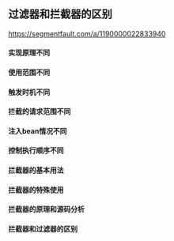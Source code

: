 ## 过滤器和拦截器的区别
https://segmentfault.com/a/1190000022833940
#### 实现原理不同
#### 使用范围不同
#### 触发时机不同
#### 拦截的请求范围不同
#### 注入bean情况不同
#### 控制执行顺序不同

#### 拦截器的基本用法
#### 拦截器的特殊使用
#### 拦截器的原理和源码分析
#### 拦截器和过滤器的区别